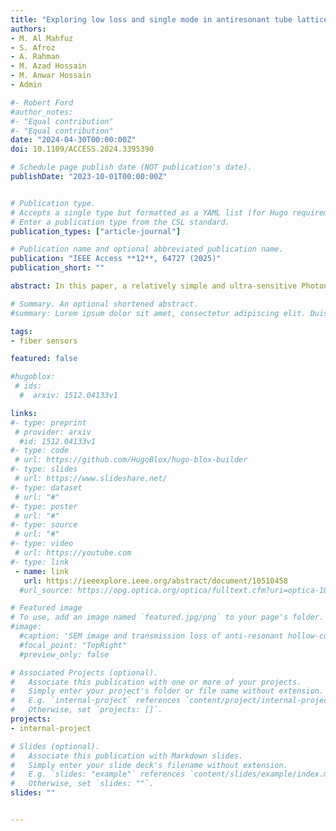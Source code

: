 ```yaml
---
title: "Exploring low loss and single mode in antiresonant tube lattice terahertz fibers"
authors:
- M. Al Mahfuz
- S. Afroz
- A. Rahman
- M. Azad Hossain
- M. Anwar Hossain
- Admin

#- Robert Ford
#author_notes:
#- "Equal contribution"
#- "Equal contribution"
date: "2024-04-30T00:00:00Z"
doi: 10.1109/ACCESS.2024.3395390

# Schedule page publish date (NOT publication's date).
publishDate: "2023-10-01T00:00:00Z"


# Publication type.
# Accepts a single type but formatted as a YAML list (for Hugo requirements).
# Enter a publication type from the CSL standard.
publication_types: ["article-journal"]

# Publication name and optional abbreviated publication name.
publication: "IEEE Access **12**, 64727 (2025)"
publication_short: ""

abstract: In this paper, a relatively simple and ultra-sensitive Photonic crystal fiber (PCF) based surface plasmon resonance (SPR) sensor is proposed for detecting different analyte refractive indices (RIs) ranging from 1.33 to 1.43 over a wide range of wavelength spectrum spanning 0.55 μ m to 3.50 μ m. The comprehensive finite-element simulations indicate that it is possible to achieve remarkable sensing performances such as wavelength sensitivity (WS) and figure of merit (FOM) as high as 123,000 nm/RIU and 683 RIU1, respectively, and extremely low value of wavelength resolution (WR) about 8.13×10−7 RIU. A novel artificial neural network (ANN) model is proposed which helps to accurately predict the RIs by carefully examining the simulation data. The mean square error (MSE) and prediction accuracy ( R2 ) values for the ANN model are found about 0.0097 and 0.9987, respectively, indicating the high prediction capability of the proposed ANN model. Due to its exceptional sensitivity and precise detection capabilities, the proposed sensor has the potential to serve as a viable option for sensing analyte RI. Additionally, the sensor could be utilized for identifying cancerous cells and detecting urinary tract infections in humans.

# Summary. An optional shortened abstract.
#summary: Lorem ipsum dolor sit amet, consectetur adipiscing elit. Duis posuere tellus ac convallis placerat. Proin tincidunt magna sed ex sollicitudin condimentum.

tags:
- fiber sensors

featured: false

#hugoblox:
 # ids:
  #  arxiv: 1512.04133v1

links:
#- type: preprint
 # provider: arxiv
  #id: 1512.04133v1
#- type: code
 # url: https://github.com/HugoBlox/hugo-blox-builder
#- type: slides
 # url: https://www.slideshare.net/
#- type: dataset
 # url: "#"
#- type: poster
 # url: "#"
#- type: source
 # url: "#"
#- type: video
 # url: https://youtube.com
#- type: link
 - name: link
   url: https://ieeexplore.ieee.org/abstract/document/10510458
  #url_source: https://opg.optica.org/optica/fulltext.cfm?uri=optica-10-10-1253

# Featured image
# To use, add an image named `featured.jpg/png` to your page's folder. 
#image:
  #caption: 'SEM image and transmission loss of anti-resonant hollow-core fiber'
  #focal_point: "TopRight"
  #preview_only: false

# Associated Projects (optional).
#   Associate this publication with one or more of your projects.
#   Simply enter your project's folder or file name without extension.
#   E.g. `internal-project` references `content/project/internal-project/index.md`.
#   Otherwise, set `projects: []`.
projects:
- internal-project

# Slides (optional).
#   Associate this publication with Markdown slides.
#   Simply enter your slide deck's filename without extension.
#   E.g. `slides: "example"` references `content/slides/example/index.md`.
#   Otherwise, set `slides: ""`.
slides: ""


---
```

